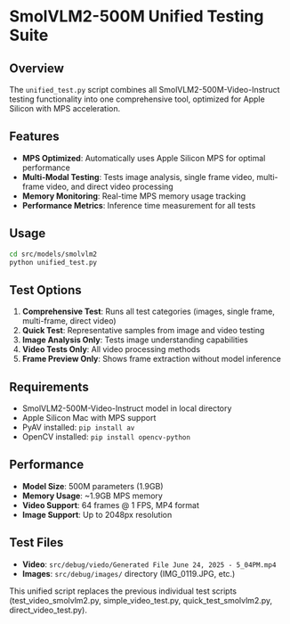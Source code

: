 # SmolVLM2-500M Unified Testing Suite

## Overview

The `unified_test.py` script combines all SmolVLM2-500M-Video-Instruct testing functionality into one comprehensive tool, optimized for Apple Silicon with MPS acceleration.

## Features

- **MPS Optimized**: Automatically uses Apple Silicon MPS for optimal performance
- **Multi-Modal Testing**: Tests image analysis, single frame video, multi-frame video, and direct video processing
- **Memory Monitoring**: Real-time MPS memory usage tracking
- **Performance Metrics**: Inference time measurement for all tests

## Usage

```bash
cd src/models/smolvlm2
python unified_test.py
```

## Test Options

1. **Comprehensive Test**: Runs all test categories (images, single frame, multi-frame, direct video)
2. **Quick Test**: Representative samples from image and video testing
3. **Image Analysis Only**: Tests image understanding capabilities
4. **Video Tests Only**: All video processing methods
5. **Frame Preview Only**: Shows frame extraction without model inference

## Requirements

- SmolVLM2-500M-Video-Instruct model in local directory
- Apple Silicon Mac with MPS support
- PyAV installed: `pip install av`
- OpenCV installed: `pip install opencv-python`

## Performance

- **Model Size**: 500M parameters (1.9GB)
- **Memory Usage**: ~1.9GB MPS memory
- **Video Support**: 64 frames @ 1 FPS, MP4 format
- **Image Support**: Up to 2048px resolution

## Test Files

- **Video**: `src/debug/viedo/Generated File June 24, 2025 - 5_04PM.mp4`
- **Images**: `src/debug/images/` directory (IMG_0119.JPG, etc.)

This unified script replaces the previous individual test scripts (test_video_smolvlm2.py, simple_video_test.py, quick_test_smolvlm2.py, direct_video_test.py). 